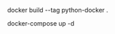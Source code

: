 docker build --tag python-docker .
<!-- docker run -d -p 5000:5000 -v $(pwd):/python-docker python-docker -->
docker-compose up -d